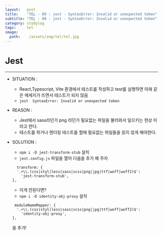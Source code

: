```yaml
---
layout:   post
title:    "TEL - 09 : jest - SyntaxError: Invalid or unexpected token"
subtitle: "TEL - 09 : jest - SyntaxError: Invalid or unexpected token"
category: studylog
tags:     tel
image:
  path:    /assets/img/tel/tel.jpg
---
```

<!-- more -->  
# Jest  
---  

* SITUATION :  

  * React,Typescript, Vite 환경에서 테스트를 작성하고 test를 실행하면 아래 같은 메세지가 뜨면서
   테스트가 되지 않음  
  * `jest  SyntaxError: Invalid or unexpected token`  

* REASON :  

  * Jest에서 sass라던가 png 라던가 필요없는 파일을 불러와서 일으키는 현상 이라고 한다.  
  * 테스트를 하거나 렌더링 테스트를 할때 필요없는 파일들을 읽지 않게 해야한다.  
  
* SOLUTION :  

  * `npm i -D jest-transform-stub` 설치  
  * `jest.config.js` 파일을 열어 다음을 추가 해 주자  
  ```
    transform: {
    '.+\\.(css|styl|less|sass|scss|png|jpg|ttf|woff|woff2)$':
      'jest-transform-stub',
  },
  ```

  * 이게 안된다면?  
  * `npm i -D identity-obj-proxy` 설치  
  ```
   moduleNameMapper: {
    '.+\\.(css|styl|less|sass|scss|png|jpg|ttf|woff|woff2)$':
      'identity-obj-proxy',
  },
  ```
  을 추가!